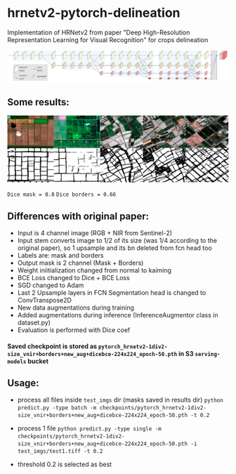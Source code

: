 # hrnetv2-pytorch-delineation
 Implementation of HRNetv2 from paper "Deep High-Resolution Representation Learning for Visual Recognition" for crops delineation
 
 ![alt text](icons/seg-hrnet.png)
 
 ## Some results:
 
  ![alt text](icons/results.png)
  
  `Dice mask = 0.8`
  `Dice borders = 0.66`
  
 ## Differences with original paper:
 
 - Input is 4 channel image (RGB + NIR from Sentinel-2)
 - Input stem converts image to 1/2 of its size (was 1/4 according to the original paper),
   so 1 upsample and its bn deleted from fcn head too
 - Labels are: mask and borders
 - Output mask is 2 channel (Mask + Borders)
 - Weight iniitialization changed from normal to kaiming
 - BCE Loss changed to Dice + BCE Loss
 - SGD changed to Adam
 - Last 2 Upsample layers in FCN Segmentation head is changed to ConvTranspose2D
 - New data augmentations during training
 - Added augmentations during inference (InferenceAugmentor class in dataset.py)
 - Evaluation is performed with Dice coef

#### Saved checkpoint is stored as `pytorch_hrnetv2-1div2-size_vnir+borders+new_aug+dicebce-224x224_epoch-50.pth` in S3 `serving-models` bucket

## Usage:

- process all files inside `test_imgs` dir (masks saved in results dir) 
`python predict.py -type batch -m checkpoints/pytorch_hrnetv2-1div2-size_vnir+borders+new_aug+dicebce-224x224_epoch-50.pth -t 0.2`

- process 1 file
`python predict.py -type single -m checkpoints/pytorch_hrnetv2-1div2-size_vnir+borders+new_aug+dicebce-224x224_epoch-50.pth -i test_imgs/test1.tiff -t 0.2`

- threshold 0.2 is selected as best

